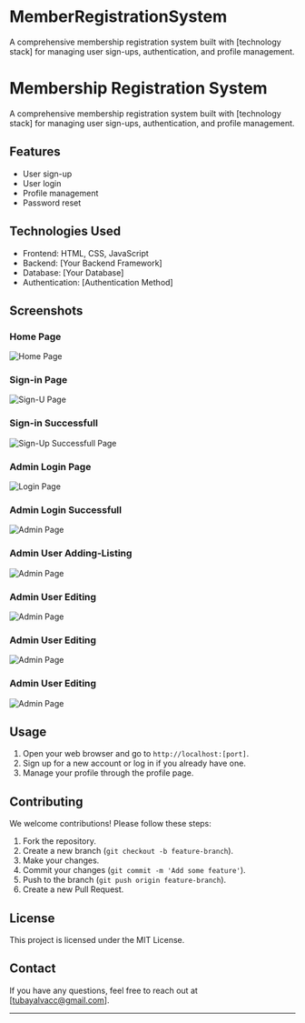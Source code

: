 # MemberRegistrationSystem
A comprehensive membership registration system built with [technology stack] for managing user sign-ups, authentication, and profile management.

# Membership Registration System

A comprehensive membership registration system built with [technology stack] for managing user sign-ups, authentication, and profile management.

## Features

- User sign-up
- User login
- Profile management
- Password reset

## Technologies Used

- Frontend: HTML, CSS, JavaScript
- Backend: [Your Backend Framework]
- Database: [Your Database]
- Authentication: [Authentication Method]

## Screenshots

### Home Page
![Home Page](images/home-page.png)

### Sign-in Page
![Sign-U Page](images/sign-in.png)

### Sign-in Successfull
![Sign-Up Successfull Page](images/sign-in-succesfull.png)

### Admin Login Page
![Login Page](images/admin-sign-in.png)

### Admin Login Successfull
![Admin Page](images/admin-signin-succesfull.png)

### Admin User Adding-Listing
![Admin Page](images/admin-management.png)

### Admin User Editing
![Admin Page](images/admin-editing.png)

### Admin User Editing
![Admin Page](images/data-updated.png)

### Admin User Editing
![Admin Page](images/data-deleted.png)


## Usage

1. Open your web browser and go to `http://localhost:[port]`.
2. Sign up for a new account or log in if you already have one.
3. Manage your profile through the profile page.

## Contributing

We welcome contributions! Please follow these steps:

1. Fork the repository.
2. Create a new branch (`git checkout -b feature-branch`).
3. Make your changes.
4. Commit your changes (`git commit -m 'Add some feature'`).
5. Push to the branch (`git push origin feature-branch`).
6. Create a new Pull Request.

## License

This project is licensed under the MIT License.

## Contact

If you have any questions, feel free to reach out at [tubayalvacc@gmail.com].

---

